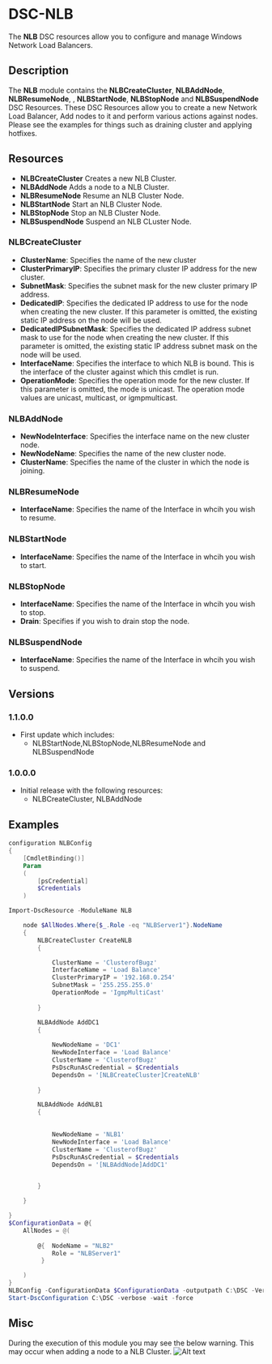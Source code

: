# DSC-NLB

The **NLB** DSC resources allow you to configure and manage Windows Network Load Balancers.


## Description

The **NLB** module contains the **NLBCreateCluster**, **NLBAddNode**, **NLBResumeNode**, , **NLBStartNode**, **NLBStopNode** and **NLBSuspendNode** DSC Resources.
These DSC Resources allow you to create a new Network Load Balancer, Add nodes to it and perform various actions against nodes. 
Please see the examples for things such as draining cluster and applying hotfixes.

## Resources

* **NLBCreateCluster** Creates a new NLB Cluster.
* **NLBAddNode** Adds a node to a NLB Cluster.
* **NLBResumeNode** Resume an NLB Cluster Node.
* **NLBStartNode** Start an NLB Cluster Node.
* **NLBStopNode** Stop an NLB Cluster Node.
* **NLBSuspendNode** Suspend an NLB CLuster Node.

### **NLBCreateCluster**

* **ClusterName**: Specifies the name of the new cluster
* **ClusterPrimaryIP**: Specifies the primary cluster IP address for the new cluster.
* **SubnetMask**: Specifies the subnet mask for the new cluster primary IP address.
* **DedicatedIP**: Specifies the dedicated IP address to use for the node when creating the new cluster. If this parameter is omitted, the existing static IP address on the node will be used.
* **DedicatedIPSubnetMask**: Specifies the dedicated IP address subnet mask to use for the node when creating the new cluster. If this parameter is omitted, the existing static IP address subnet mask on the node will be used.
* **InterfaceName**: Specifies the interface to which NLB is bound. This is the interface of the cluster against which this cmdlet is run.
* **OperationMode**: Specifies the operation mode for the new cluster. If this parameter is omitted, the mode is unicast. The operation mode values are unicast, multicast, or igmpmulticast.

### NLBAddNode

* **NewNodeInterface**: Specifies the interface name on the new cluster node. 
* **NewNodeName**: Specifies the name of the new cluster node.
* **ClusterName**: Specifies the name of the cluster in which the node is joining.

### NLBResumeNode

* **InterfaceName**: Specifies the name of the Interface in whcih you wish to resume.

### NLBStartNode

* **InterfaceName**: Specifies the name of the Interface in whcih you wish to start.

### NLBStopNode

* **InterfaceName**: Specifies the name of the Interface in whcih you wish to stop.
* **Drain**: Specifies if you wish to drain stop the node.

### NLBSuspendNode

* **InterfaceName**: Specifies the name of the Interface in whcih you wish to suspend.

## Versions

### 1.1.0.0

* First update which includes:
    * NLBStartNode,NLBStopNode,NLBResumeNode and NLBSuspendNode

### 1.0.0.0

* Initial release with the following resources:
    * NLBCreateCluster, NLBAddNode


## Examples

```powershell
configuration NLBConfig
{
    [CmdletBinding()]
    Param
    (
        [psCredential]
        $Credentials
    )

Import-DscResource -ModuleName NLB

    node $AllNodes.Where{$_.Role -eq "NLBServer1"}.NodeName
    {
        NLBCreateCluster CreateNLB
        {

            ClusterName = 'ClusterofBugz'
            InterfaceName = 'Load Balance'
            ClusterPrimaryIP = '192.168.0.254'
            SubnetMask = '255.255.255.0'
            OperationMode = 'IgmpMultiCast'
                  
        }

        NLBAddNode AddDC1
        {
        
            NewNodeName = 'DC1'
            NewNodeInterface = 'Load Balance'
            ClusterName = 'ClusterofBugz'
            PsDscRunAsCredential = $Credentials
            DependsOn = '[NLBCreateCluster]CreateNLB'
        
        }

        NLBAddNode AddNLB1
        {
        

            NewNodeName = 'NLB1'
            NewNodeInterface = 'Load Balance'
            ClusterName = 'ClusterofBugz'
            PsDscRunAsCredential = $Credentials
            DependsOn = '[NLBAddNode]AddDC1'        


        }

    }

}
$ConfigurationData = @{
    AllNodes = @(
        
        @{  NodeName = "NLB2"
            Role = "NLBServer1"
         }

    )
}
NLBConfig -ConfigurationData $ConfigurationData -outputpath C:\DSC -Verbose -Credentials (Get-Credential -Message "Credentials are required for adding nodes to NLB CLusters")
Start-DscConfiguration C:\DSC -verbose -wait -force
```
## Misc

During the execution of this module you may see the below warning. This may occur when adding a node to a NLB Cluster.
![Alt text](https://flynnbundy.files.wordpress.com/2016/01/nlb.png "Example")

